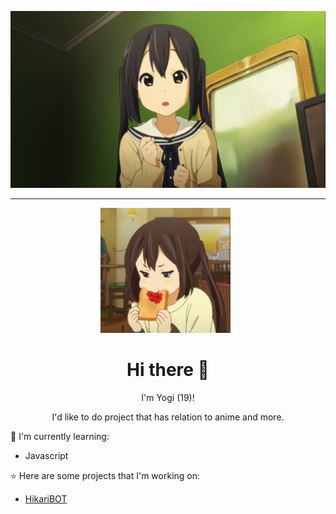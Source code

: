[![LOLI PROTECTOR](https://github.com/YogiSIDN/YogiSIDN/blob/main/Background.png)](https://github.com/YogiSIDN)

___

<p align='center'><a href="https://instagram.com/sounime_idn"><img height="200" src="https://github.com/YogiSIDN/YogiSIDN/blob/main/profile.png?raw=true"></a>&nbsp;&nbsp;</p>

<h1  align='center'> Hi there 👋 </h1>

<p align='center'>  I'm Yogi (19)! </p>

<p align='center'> I'd like to do project that has relation to anime and more. </p>

:page_with_curl: I'm currently learning:
- Javascript

:star: Here are some projects that I'm working on:
- [HikariBOT](https://wa.me/6281911971159)
